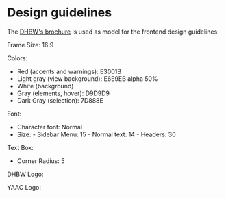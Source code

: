 # Design guidelines

The [DHBW's brochure](https://www.ravensburg.dhbw.de/fileadmin/user_upload/Dokumente/Broschueren_Handbuch_Betriebe/DHBW_Imageflyer_Deutsch.pdf) is used as model for the frontend design guidelines.


Frame Size: 16:9


Colors:

- Red (accents and warnings): E3001B
- Light gray (view background): E6E9EB alpha 50%
- White (background)
- Gray (elements, hover): D9D9D9
- Dark Gray (selection): 7D888E
<!Green: 33FF00
Yellow: FFE500>


Font:

- Character font: Normal
- Size: - Sidebar Menu: 15
        - Normal text: 14
        - Headers: 30


Text Box:
- Corner Radius: 5


DHBW Logo:

YAAC Logo:


